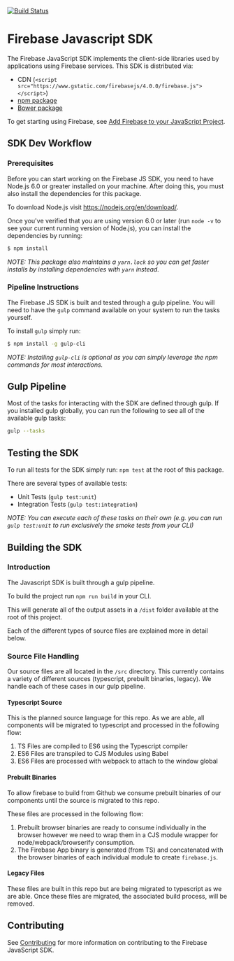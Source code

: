 [![Build Status](https://travis-ci.org/firebase/firebase-js-sdk.svg?branch=master)](https://travis-ci.org/firebase/firebase-js-sdk)

# Firebase Javascript SDK

The Firebase JavaScript SDK implements the client-side libraries used by
applications using Firebase services. This SDK is distributed via:

- CDN (`<script src="https://www.gstatic.com/firebasejs/4.0.0/firebase.js"></script>`)
- [npm package](https://www.npmjs.com/package/firebase)
- [Bower package](https://github.com/firebase/firebase-bower)

To get starting using Firebase, see
[Add Firebase to your JavaScript Project](https://firebase.google.com/docs/web/setup).

## SDK Dev Workflow

### Prerequisites

Before you can start working on the Firebase JS SDK, you need to have Node.js 6.0 or 
greater installed on your machine. After doing this, you must also install the 
dependencies for this package.

To download Node.js visit https://nodejs.org/en/download/.

Once you've verified that you are using version 6.0 or later (run `node -v` to see your
current running version of Node.js), you can install the dependencies by running:

```bash
$ npm install
```

_NOTE: This package also maintains a `yarn.lock` so you can get faster installs by installing
dependencies with `yarn` instead._

### Pipeline Instructions

The Firebase JS SDK is built and tested through a gulp pipeline. You will need to
have the `gulp` command available on your system to run the tasks yourself.

To install `gulp` simply run:

```bash
$ npm install -g gulp-cli
```

_NOTE: Installing `gulp-cli` is optional as you can simply leverage the npm commands
for most interactions._

## Gulp Pipeline

Most of the tasks for interacting with the SDK are defined through gulp. If you
installed gulp globally, you can run the following to see all of the available
gulp tasks:

```bash
gulp --tasks
```

## Testing the SDK

To run all tests for the SDK simply run: `npm test` at the root of this package. 

There are several types of available tests:

- Unit Tests (`gulp test:unit`)
- Integration Tests (`gulp test:integration`)

_NOTE: You can execute each of these tasks on their own (e.g. you can run 
`gulp test:unit` to run exclusively the smoke tests from your CLI)_

## Building the SDK

### Introduction

The Javascript SDK is built through a gulp pipeline.

To build the project run `npm run build` in your CLI.

This will generate all of the output assets in a `/dist` folder available at the
root of this project.

Each of the different types of source files are explained more in detail below.

### Source File Handling

Our source files are all located in the `/src` directory. This currently contains
a variety of different sources (typescript, prebuilt binaries, legacy). We handle
each of these cases in our gulp pipeline.

#### Typescript Source

This is the planned source language for this repo. As we are able, all components
will be migrated to typescript and processed in the following flow:

1. TS Files are compiled to ES6 using the Typescript compiler
1. ES6 Files are transpiled to CJS Modules using Babel
1. ES6 Files are processed with webpack to attach to the window global

#### Prebuilt Binaries

To allow firebase to build from Github we consume prebuilt binaries of our components
until the source is migrated to this repo.

These files are processed in the following flow:

1. Prebuilt browser binaries are ready to consume individually in the browser
however we need to wrap them in a CJS module wrapper for node/webpack/browserify
consumption.
1. The Firebase App binary is generated (from TS) and concatenated with the 
browser binaries of each individual module to create `firebase.js`.

#### Legacy Files

These files are built in this repo but are being migrated to typescript as we are able.
Once these files are migrated, the associated build process, will be removed.


## Contributing

See [Contributing](.github/CONTRIBUTING.md) for more information on contributing to the Firebase
JavaScript SDK.
